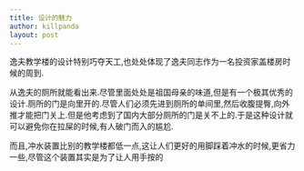 ```yaml
---
title: 设计的魅力
author: killpanda
layout: post
---
```

逸夫教学楼的设计特别巧夺天工,也处处体现了逸夫同志作为一名投资家盖楼房时候的周到.

从逸夫的厕所就能看出来.尽管里面处处是祖国母亲的味道,但是有一个极其优秀的设计.厕所的门是向里开的.尽管人们必须先进到厕所的单间里,然后收腹提臀,向外推才能把门关上.但是他考虑到了国内大部分厕所的门是关不上的.于是这种设计就可以避免你在拉屎的时候,有人破门而入的尴尬.

而且,冲水装置比别的教学楼都低一点,这让人们更好的用脚踩着冲水的时候,更省力一些,尽管这个装置其实是为了让人用手按的
